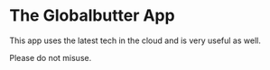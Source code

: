 # The Globalbutter App

This app uses the latest tech in the cloud and is very useful as well.

Please do not misuse.